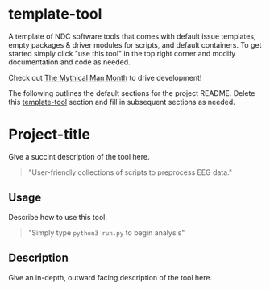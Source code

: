 # template-tool
A template of NDC software tools that comes with default issue templates, empty packages & driver modules for scripts, and default containers. To get started simply click "use this tool" in the top right corner and modify documentation and code as needed. 

Check out [The Mythical Man Month](https://en.wikipedia.org/wiki/The_Mythical_Man-Month) to drive development! 

The following outlines the default sections for the project README. Delete this [template-tool](#template-tool) section and fill in subsequent sections as needed.

# Project-title
Give a succint description of the tool here.
> "User-friendly collections of scripts to preprocess EEG data."

## Usage
Describe how to use this tool.
> "Simply type `python3 run.py` to begin analysis"

## Description
Give an in-depth, outward facing description of the tool here. 
